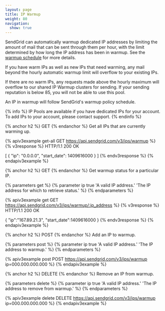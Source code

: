 ```yaml
---
layout: page
title: IP Warmup
weight: 80
navigation:
  show: true
---
```


SendGrid can automatically warmup dedicated IP addresses by limiting the amount
of mail that can be sent through them per hour, with the limit determined by how long the IP address has been in warmup. See the [warmup schedule]({{root_url}}/API_Reference/Web_API_v3/IP_Management/ip_warmup_schedule.html) for more details.

If you have warm IPs as well as new IPs that need warming, any mail beyond the hourly automatic warmup
limit will overflow to your existing IPs.

If there are no warm IPs, any requests made above the hourly maximum will overflow to our shared IP Warmup clusters for sending. If your sending reputation is below 85, you will not be able to use
this pool.

An IP in warmup will follow SendGrid's warmup policy schedule. 

{% info %}
IP Pools are available if you have dedicated IPs for your account.
To add IPs to your account, please contact support.
{% endinfo %}

{% anchor h2 %}
GET
{% endanchor %}
Get all IPs that are currently warming up.

{% apiv3example get-all GET https://api.sendgrid.com/v3/ips/warmup %}
  {% v3response %}
HTTP/1.1 200 OK

[
  {
    "ip": "0.0.0.0",
    "start_date": 1409616000
  }
]
  {% endv3response %}
{% endapiv3example %}

{% anchor h2 %}
GET
{% endanchor %}
Get warmup status for a particular IP.

{% parameters get %}
  {% parameter ip true 'A valid IP address.' 'The IP address for which to retrieve status.' %}
{% endparameters %}

{% apiv3example get GET https://api.sendgrid.com/v3/ips/warmup/:ip_address %}
  {% v3response %}
HTTP/1.1 200 OK

{
  "ip":"167.89.21.3",
  "start_date":1409616000
}
  {% endv3response %}
{% endapiv3example %}

{% anchor h2 %}
POST
{% endanchor %}
Add an IP to warmup.

{% parameters post %}
  {% parameter ip true 'A valid IP address.' 'The IP address to warmup.' %}
{% endparameters %}

{% apiv3example post POST https://api.sendgrid.com/v3/ips/warmup ip=000.000.000.000 %}
{% endapiv3example %}

{% anchor h2 %}
DELETE
{% endanchor %}
Remove an IP from warmup.

{% parameters delete %}
  {% parameter ip true 'A valid IP address.' 'The IP address to remove from warmup.' %}
{% endparameters %}

{% apiv3example delete DELETE https://api.sendgrid.com/v3/ips/warmup ip=000.000.000.000 %}
{% endapiv3example %} 
